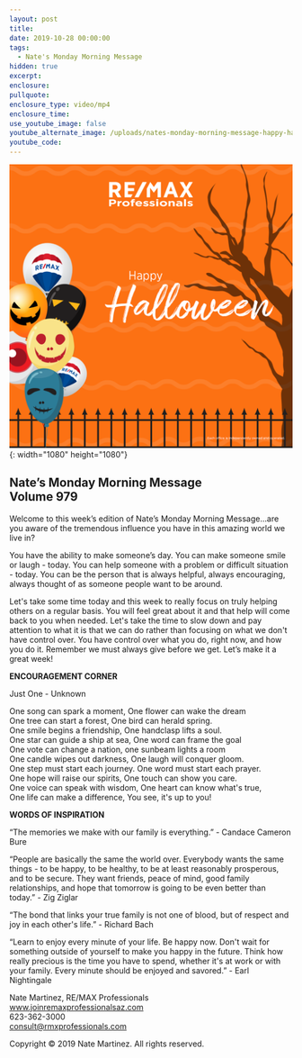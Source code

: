 ```yaml
---
layout: post
title:
date: 2019-10-28 00:00:00
tags:
  - Nate's Monday Morning Message
hidden: true
excerpt:
enclosure:
pullquote:
enclosure_type: video/mp4
enclosure_time:
use_youtube_image: false
youtube_alternate_image: /uploads/nates-monday-morning-message-happy-halloween-2019-1.png
youtube_code:
---
```


![](/uploads/nates-monday-morning-message-happy-halloween-2019-1.png){: width="1080" height="1080"}

## **Nate’s Monday Morning Message<br>Volume 979**

Welcome to this week’s edition of Nate’s Monday Morning Message…are you aware of the tremendous influence you have in this amazing world we live in?

You have the ability to make someone’s day. You can make someone smile or laugh - today. You can help someone with a problem or difficult situation - today. You can be the person that is always helpful, always encouraging, always thought of as someone people want to be around.&nbsp;

Let's take some time today and this week to really focus on truly helping others on a regular basis. You will feel great about it and that help will come back to you when needed. Let's take the time to slow down and pay attention to what it is that we can do rather than focusing on what we don't have control over. You have control over what you do, right now, and how you do it. Remember we must always give before we get. Let’s make it a great week\!

**ENCOURAGEMENT CORNER**

Just One - Unknown

One song can spark a moment, One flower can wake the dream<br>One tree can start a forest, One bird can herald spring.<br>One smile begins a friendship, One handclasp lifts a soul.<br>One star can guide a ship at sea, One word can frame the goal<br>One vote can change a nation, one sunbeam lights a room<br>One candle wipes out darkness, One laugh will conquer gloom.<br>One step must start each journey. One word must start each prayer.<br>One hope will raise our spirits, One touch can show you care.<br>One voice can speak with wisdom, One heart can know what's true,<br>One life can make a difference, You see, it's up to you\!

**WORDS OF INSPIRATION**

“The memories we make with our family is everything.” - Candace Cameron Bure

“People are basically the same the world over. Everybody wants the same things - to be happy, to be healthy, to be at least reasonably prosperous, and to be secure. They want friends, peace of mind, good family relationships, and hope that tomorrow is going to be even better than today.” - Zig Ziglar

“The bond that links your true family is not one of blood, but of respect and joy in each other's life.” - Richard Bach

“Learn to enjoy every minute of your life. Be happy now. Don't wait for something outside of yourself to make you happy in the future. Think how really precious is the time you have to spend, whether it's at work or with your family. Every minute should be enjoyed and savored.” - Earl Nightingale

Nate Martinez, RE/MAX Professionals<br>www.joinremaxprofessionalsaz.com<br>623-362-3000<br>consult@rmxprofessionals.com

Copyright &copy; 2019 Nate Martinez. All rights reserved.